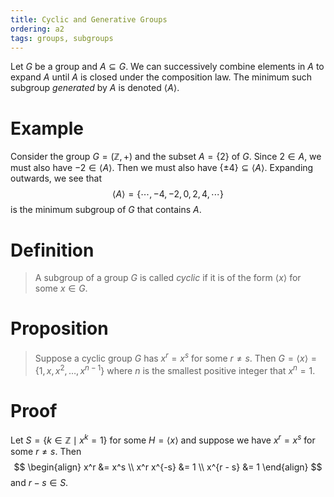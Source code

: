 ```yaml
---
title: Cyclic and Generative Groups
ordering: a2
tags: groups, subgroups
---
```


Let $G$ be a group and $A \subseteq G$. We can successively combine elements in
$A$ to expand $A$ until $A$ is closed under the composition law. The minimum
such subgroup *generated* by $A$ is denoted $\langle A \rangle$.

# Example
Consider the group $G = (\mathbb{Z}, +)$ and the subset $A = \{2\}$ of $G$.
Since $2 \in A$, we must also have $-2 \in \langle A \rangle$. Then we must also
have $\{\pm 4\} \subseteq \langle A \rangle$. Expanding outwards, we see that
$$
  \langle A \rangle = \{\cdots, -4, -2, 0, 2, 4, \cdots\}
$$
is the minimum subgroup of $G$ that contains $A$.

# Definition
>A subgroup of a group $G$ is called *cyclic* if it is of the form $\langle x
\rangle$ for some $x \in G$.

# Proposition
>Suppose a cyclic group $G$ has $x^r = x^s$ for some $r \neq s$. Then $G =
\langle x \rangle = \{1, x, x^2, \dotsc, x^{n - 1}\}$ where $n$ is the smallest
positive integer that $x^n = 1$.

# Proof
Let $S = \{k \in \mathbb{Z} \mid x^k = 1\}$ for some $H = \langle x \rangle$ and
suppose we have $x^r = x^s$ for some $r \neq s$. Then
$$
\begin{align}
  x^r &= x^s \\
  x^r x^{-s} &= 1 \\
  x^{r - s} &= 1
\end{align}
$$
and $r - s \in S$.
